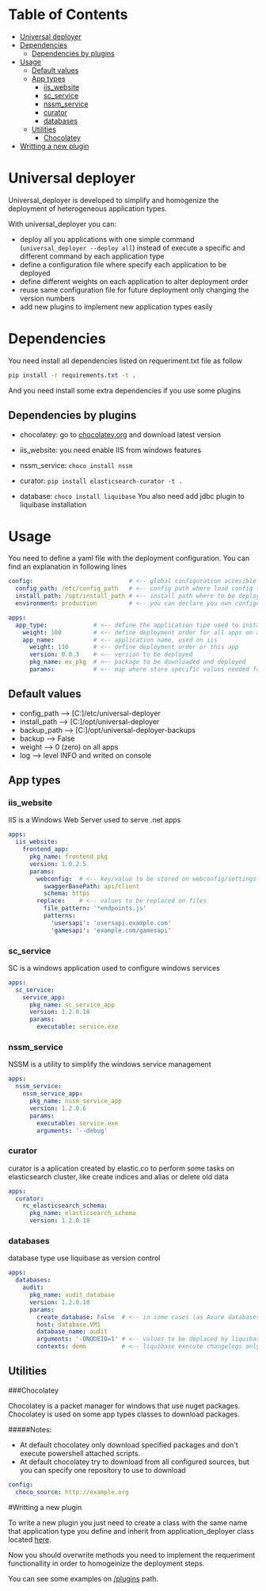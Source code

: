 # Table of Contents
* [Universal deployer](#universal-deployer)
* [Dependencies](#dependencies)
	* [Dependencies by plugins](#dependencies-by-plugins)
* [Usage](#usage)
	* [Default values](#default-values)
	* [App types](#app-types)
		* [iis_website](#iis_website) 
		* [sc_service](#sc_service) 
		* [nssm_service](#nssm_service) 
		* [curator](#curator) 
		* [databases](#database)
	* [Utilities](#utilities)
		* [Chocolatey](#chocolatey)
* [Writting a new plugin](#writting-a-new-plugin)

# Universal deployer

Universal_deployer is developed to simplify and homogenize the deployment of heterogeneous application types.

With universal_deployer you can:

 * deploy all you applications with one simple command
   (```universal_deployer --deploy all```) instead of execute a specific  and different command by each application type
 * define a configuration file where specify each application to be deployed
 * define different weights on each application to alter deployment order
 * reuse same configuration file for future deployment only changing the version numbers
 * add new plugins to implement new application types easily

# Dependencies

You need install all dependencies listed on requeriment.txt file as follow
```bash
pip install -r requirements.txt -t .
```

And you need install some extra dependencies if you use some plugins

## Dependencies by plugins
* chocolatey: go to [chocolatey.org](https://chocolatey.org) and download latest version

* iis_website: you need enable IIS from windows features
* nssm_service: ```choco install nssm```
* curator: ```pip install elasticsearch-curator -t . ```
* database: ```choco install liquibase``` You also need add jdbc plugin to liquibase installation


# Usage

You need to define a yaml file with the deployment configuration. You can find an explanation in following lines

```yaml
config:                           # <-- global configuration accesible by all apps
  config_path: /etc/config_path   # <-- config path where load config templates
  install_path: /opt/install_path # <-- install path where to be deployed all apps
  environment: production         # <-- you can declare you own configuration

apps:
  app_type:             # <-- define the application tipe used to instantiate a class defined on plugins folder
    weight: 100         # <-- define deployment order for all apps on app_type
    app_name:           # <-- application name, used on iis
      weight: 110       # <-- define deployment order or this app
      version: 0.0.3    # <-- version to be deployed
      pkg_name: ex_pkg  # <-- package to be downloaded and deployed
      params:           # <-- map where store specific values needed for that app_type
```
## Default values

  * config_path   --> [C:]/etc/universal-deployer
  * install_path  --> [C:]/opt/universal-deployer
  * backup_path   --> [C:]/opt/universal-deployer-backups
  * backup        --> False
  * weight        --> 0 (zero) on all apps
  * log           --> level INFO and writed on console

## App types

### iis_website

IIS is a Windows Web Server used to serve .net apps

```yaml
apps:
  iis_website:
    frontend_app:
      pkg_name: frontend_pkg
      version: 1.0.2.5
      params:
        webconfig:  # <-- key/value to be stored on webconfig/settings
          swaggerBasePath: api/client
          schema: https
        replace:    # <-- values to be replaced on files
          file_pattern: '*endpoints.js'
          patterns:
            'usersapi': 'usersapi.example.com'
            'gamesapi': 'example.com/gamesapi'
```

### sc_service

SC is a windows application used to configure windows services

```yaml
apps:
  sc_service:
    service_app:
      pkg_name: sc_service_app
      version: 1.2.0.18
      params:
        executable: service.exe
```

### nssm_service

NSSM is a utility to simplify the windows service management

```yaml
apps:
  nssm_service:
    nssm_service_app:
      pkg_name: nssm_service_app
      version: 1.2.0.6
      params:
        executable: service.exe
        arguments: '--debug'
```

### curator

curator is a aplication created by elastic.co to perform some tasks on elasticsearch cluster, like create indices and alias or delete old data

```yaml
apps:
  curator:
    rc_elasticsearch_schema:
      pkg_name: elasticsearch_schema
      version: 1.2.0.18
```

### databases

database type use liquibase as version control

```yaml
apps:
  databases:
    audit:
      pkg_name: audit_database
      version: 1.2.0.18
      params:
        create_database: False  # <-- in some cases (as Azure databases) scripts cannot create new databases
        host: database.VM1
        database_name: audit
        arguments: '-DNODEID=1' # <-- values to be deplaced by liquibase on changelog files
        contexts: demo          # <-- liquibase execute changelogs only on specific contexts
```

## Utilities

###Chocolatey


Chocolatey is a packet manager for windows that use nuget packages. Chocolatey is used on some app types classes to download packages. 

#####Notes:
* At default chocolatey only download specified packages and don't execute powershell attached scripts. 
* At default chocolatey try to download from all configured sources, but you can specify one repository to use to download 
```yaml
config:
  choco_source: http://example.org
```

#Writting a new plugin

To write a new plugin you just need to create a class with the same name that application type you define and inherit from application_deployer class located [here](/plugins/application_deployer.py).

Now you should overwrite methods you need to implement the requeriment functionallity in order to homogeinize the deployment steps.

You can see some examples on [/plugins](/plugins) path.